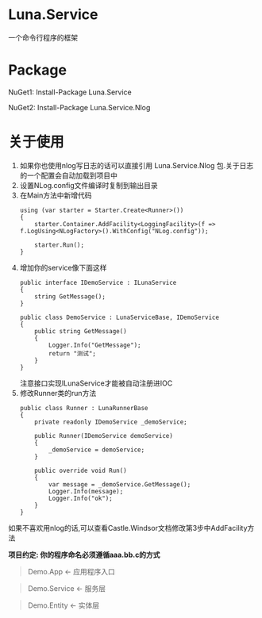 # Luna.Service
一个命令行程序的框架

# Package
NuGet1: Install-Package Luna.Service

NuGet2: Install-Package Luna.Service.Nlog

# 关于使用
1. 如果你也使用nlog写日志的话可以直接引用 Luna.Service.Nlog 包.关于日志的一个配置会自动加载到项目中
2. 设置NLog.config文件编译时复制到输出目录
2. 在Main方法中新增代码
    ```
    using (var starter = Starter.Create<Runner>())
    {
    	starter.Container.AddFacility<LoggingFacility>(f => f.LogUsing<NLogFactory>().WithConfig("NLog.config"));
    
    	starter.Run();
    }
    ```
1. 增加你的service像下面这样
    ```
    public interface IDemoService : ILunaService
    {
    	string GetMessage();
    }
    
    public class DemoService : LunaServiceBase, IDemoService
    {
    	public string GetMessage()
    	{
    		Logger.Info("GetMessage");
    		return "测试";
    	}
    }
    ```
    注意接口实现ILunaService才能被自动注册进IOC
3. 修改Runner类的run方法
    ```
    public class Runner : LunaRunnerBase
    {
    	private readonly IDemoService _demoService;
    
    	public Runner(IDemoService demoService)
    	{
    		_demoService = demoService;
    	}
    
    	public override void Run()
    	{
    		var message = _demoService.GetMessage();
    		Logger.Info(message);
    		Logger.Info("ok");
    	}
    }
    ```

如果不喜欢用nlog的话,可以查看Castle.Windsor文档修改第3步中AddFacility方法

**项目约定: 你的程序命名必须遵循aaa.bb.c的方式**
> Demo.App        <- 应用程序入口

> Demo.Service    <- 服务层

> Demo.Entity     <- 实体层

